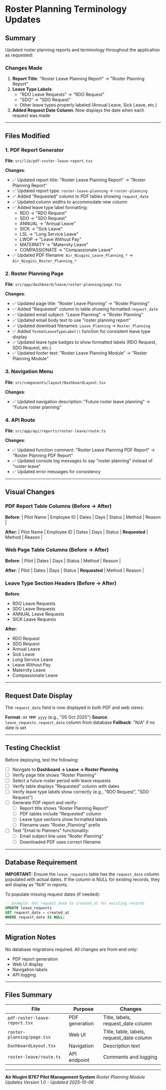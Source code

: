 # Roster Planning Terminology Updates

## Summary

Updated roster planning reports and terminology throughout the application as requested:

### Changes Made

1. **Report Title**: "Roster Leave Planning Report" → "Roster Planning Report"
2. **Leave Type Labels**:
   - "RDO Leave Requests" → "RDO Request"
   - "SDO" → "SDO Request"
   - Other leave types properly labeled (Annual Leave, Sick Leave, etc.)
3. **Added Request Date Column**: Now displays the date when each request was made

---

## Files Modified

### 1. PDF Report Generator

**File**: `src/lib/pdf-roster-leave-report.tsx`

**Changes**:

- ✅ Updated report title: "Roster Leave Planning Report" → "Roster Planning Report"
- ✅ Updated report type: `roster-leave-planning` → `roster-planning`
- ✅ Added "Requested" column to PDF tables showing `request_date`
- ✅ Updated column widths to accommodate new column
- ✅ Added leave type label formatting:
  - RDO → "RDO Request"
  - SDO → "SDO Request"
  - ANNUAL → "Annual Leave"
  - SICK → "Sick Leave"
  - LSL → "Long Service Leave"
  - LWOP → "Leave Without Pay"
  - MATERNITY → "Maternity Leave"
  - COMPASSIONATE → "Compassionate Leave"
- ✅ Updated PDF filename: `Air_Niugini_Leave_Planning_*` → `Air_Niugini_Roster_Planning_*`

### 2. Roster Planning Page

**File**: `src/app/dashboard/leave/roster-planning/page.tsx`

**Changes**:

- ✅ Updated page title: "Roster Leave Planning" → "Roster Planning"
- ✅ Added "Requested" column to table showing formatted `request_date`
- ✅ Updated email subject: "Leave Planning" → "Roster Planning"
- ✅ Updated email body text to use "roster planning report"
- ✅ Updated download filenames: `Leave_Planning` → `Roster_Planning`
- ✅ Added `formatLeaveTypeLabel()` function for consistent leave type display
- ✅ Updated leave type badges to show formatted labels (RDO Request, SDO Request, etc.)
- ✅ Updated footer text: "Roster Leave Planning Module" → "Roster Planning Module"

### 3. Navigation Menu

**File**: `src/components/layout/DashboardLayout.tsx`

**Changes**:

- ✅ Updated navigation description: "Future roster leave planning" → "Future roster planning"

### 4. API Route

**File**: `src/app/api/reports/roster-leave/route.ts`

**Changes**:

- ✅ Updated function comment: "Roster Leave Planning PDF Report" → "Roster Planning PDF Report"
- ✅ Updated console log messages to say "roster planning" instead of "roster leave"
- ✅ Updated error messages for consistency

---

## Visual Changes

### PDF Report Table Columns (Before → After)

**Before**:
| Pilot Name | Employee ID | Dates | Days | Status | Method | Reason |

**After**:
| Pilot Name | Employee ID | Dates | Days | Status | **Requested** | Method | Reason |

### Web Page Table Columns (Before → After)

**Before**:
| Pilot | Dates | Days | Status | Method | Reason |

**After**:
| Pilot | Dates | Days | Status | **Requested** | Method | Reason |

### Leave Type Section Headers (Before → After)

**Before**:

- RDO Leave Requests
- SDO Leave Requests
- ANNUAL Leave Requests
- SICK Leave Requests

**After**:

- RDO Request
- SDO Request
- Annual Leave
- Sick Leave
- Long Service Leave
- Leave Without Pay
- Maternity Leave
- Compassionate Leave

---

## Request Date Display

The `request_date` field is now displayed in both PDF and web views:

**Format**: `dd MMM yyyy` (e.g., "05 Oct 2025")
**Source**: `leave_requests.request_date` column from database
**Fallback**: "N/A" if no date is set

---

## Testing Checklist

Before deploying, test the following:

- [ ] Navigate to **Dashboard → Leave → Roster Planning**
- [ ] Verify page title shows "Roster Planning"
- [ ] Select a future roster period with leave requests
- [ ] Verify table displays "Requested" column with dates
- [ ] Verify leave type labels show correctly (e.g., "RDO Request", "SDO Request")
- [ ] Generate PDF report and verify:
  - [ ] Report title shows "Roster Planning Report"
  - [ ] PDF tables include "Requested" column
  - [ ] Leave type sections show formatted labels
  - [ ] Filename uses "Roster_Planning" prefix
- [ ] Test "Email to Planners" functionality:
  - [ ] Email subject line uses "Roster Planning"
  - [ ] Downloaded PDF uses correct filename

---

## Database Requirement

**IMPORTANT**: Ensure the `leave_requests` table has the `request_date` column populated with actual dates. If the column is NULL for existing records, they will display as "N/A" in reports.

To populate missing request dates (if needed):

```sql
-- Example: Set request_date to created_at for existing records
UPDATE leave_requests
SET request_date = created_at
WHERE request_date IS NULL;
```

---

## Migration Notes

No database migrations required. All changes are front-end only:

- PDF report generation
- Web UI display
- Navigation labels
- API logging

---

## Files Summary

| File                          | Purpose        | Changes                                   |
| ----------------------------- | -------------- | ----------------------------------------- |
| `pdf-roster-leave-report.tsx` | PDF generation | Title, labels, request_date column        |
| `roster-planning/page.tsx`    | Web UI         | Title, table, labels, request_date column |
| `DashboardLayout.tsx`         | Navigation     | Description text                          |
| `roster-leave/route.ts`       | API endpoint   | Comments and logging                      |

---

**Air Niugini B767 Pilot Management System**
_Roster Planning Module Updates_
_Version 1.0 - Updated 2025-10-06_
